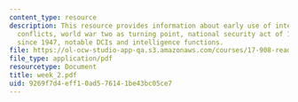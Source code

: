```yaml
---
content_type: resource
description: This resource provides information about early use of intelligence in
  conflicts, world war two as turning point, national security act of 1947, key dates
  since 1947, notable DCIs and intelligence functions.
file: https://ol-ocw-studio-app-qa.s3.amazonaws.com/courses/17-908-reading-seminar-in-social-science-intelligence-and-national-security-fall-2005/9269f7d4eff10ad576141be43bc05ce7_week_2.pdf
file_type: application/pdf
resourcetype: Document
title: week_2.pdf
uid: 9269f7d4-eff1-0ad5-7614-1be43bc05ce7
---
```

